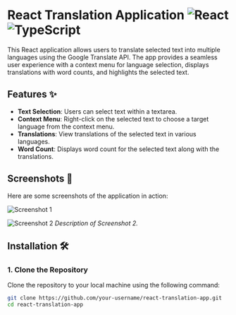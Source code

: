 # React Translation Application ![React](https://img.shields.io/badge/React-61DAFB?style=flat&logo=react&logoColor=black) ![TypeScript](https://img.shields.io/badge/TypeScript-3178C6?style=flat&logo=typescript&logoColor=white)

This React application allows users to translate selected text into multiple languages using the Google Translate API. The app provides a seamless user experience with a context menu for language selection, displays translations with word counts, and highlights the selected text.

## Features ✨

- **Text Selection**: Users can select text within a textarea.
- **Context Menu**: Right-click on the selected text to choose a target language from the context menu.
- **Translations**: View translations of the selected text in various languages.
- **Word Count**: Displays word count for the selected text along with the translations.

## Screenshots 📸

Here are some screenshots of the application in action:

![Screenshot 1](google-translate-app/src/p1.PNG)

![Screenshot 2](path/to/your/screenshot2.png)
*Description of Screenshot 2.*

## Installation 🛠️

### 1. Clone the Repository

Clone the repository to your local machine using the following command:

```bash
git clone https://github.com/your-username/react-translation-app.git
cd react-translation-app
